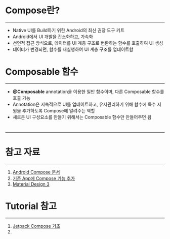 # Compose란?
---
- Native UI를 Build하기 위한 Android의 최신 권장 도구 키트
- Android에서 UI 개발을 간소화하고, 가속화
- 선언적 접근 방식으로, 데이터를 UI 계층 구조로 변환하는 함수를 호출하여 UI 생성
- 데이터가 변경되면, 함수를 재실행하여 UI 계층 구조를 업데이트함

# Composable 함수
---
- **@Composable** annotation을 이용한 일반 함수이며, 다른 Composable 함수를 호출 가능
- Annotation은 지속적으로 UI를 업데이트하고, 유지관리하기 위해 함수에 특수 지원을 추가하도록 Compose에 알려주는 역할
- 새로운 UI 구성요소를 만들기 위해서는 Composable 함수만 만들어주면 됨


# 
---

# 참고 자료
---
1. [Android Compose 문서](https://developer.android.com/jetpack/compose?hl=ko)
2. [기존 App에 Compose 기능 추가](https://developer.android.com/jetpack/compose/setup?hl=ko)
3. [Material Design 3](https://m3.material.io/)

# Tutorial 참고
---
1. [Jetpack Compose 기초](https://developer.android.com/codelabs/jetpack-compose-basics?hl=ko&continue=https%3A%2F%2Fdeveloper.android.com%2Fcourses%2Fpathways%2Fjetpack-compose-for-android-developers-1%3Fhl%3Dko%23codelab-https%3A%2F%2Fdeveloper.android.com%2Fcodelabs%2Fjetpack-compose-basics#6)
2. 
